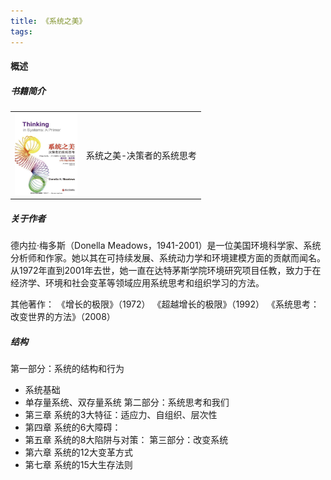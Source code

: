 ```yaml
---
title: 《系统之美》
tags:
---
```

#### 概述
##### 书籍简介
<table>
    <tr>
        <td><img src="../images/books/xi_tong_zhi_mei.jpg" width="100"/></td>
        <td>系统之美-决策者的系统思考</td>
    </tr>
</table>


##### 关于作者
德内拉·梅多斯（Donella Meadows，1941-2001）是一位美国环境科学家、系统分析师和作家。她以其在可持续发展、系统动力学和环境建模方面的贡献而闻名。
从1972年直到2001年去世，她一直在达特茅斯学院环境研究项目任教，致力于在经济学、环境和社会变革等领域应用系统思考和组织学习的方法。

其他著作：
《增长的极限》（1972）
《超越增长的极限》（1992）
《系统思考：改变世界的方法》（2008）


##### 结构
第一部分：系统的结构和行为
+ 系统基础
+ 单存量系统、双存量系统
第二部分：系统思考和我们
+ 第三章 系统的3大特征：适应力、自组织、层次性
+ 第四章 系统的6大障碍：
+ 第五章 系统的8大陷阱与对策：
第三部分：改变系统
+ 第六章 系统的12大变革方式
+ 第七章 系统的15大生存法则









